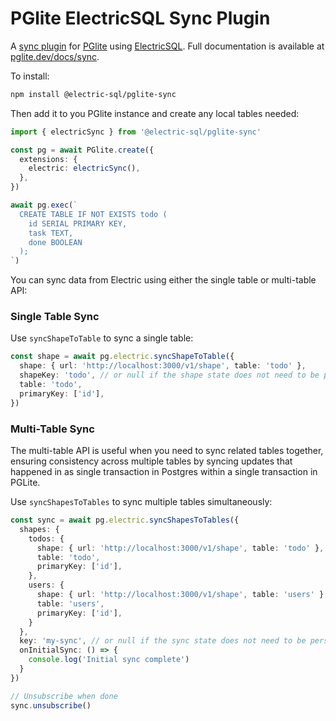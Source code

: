 # PGlite ElectricSQL Sync Plugin

A [sync plugin](https://pglite.dev/docs/sync) for [PGlite](https://pglite.dev/) using [ElectricSQL](https://electric-sql.com/). Full documentation is available at [pglite.dev/docs/sync](https://pglite.dev/docs/sync).

To install:

```sh
npm install @electric-sql/pglite-sync
```

Then add it to you PGlite instance and create any local tables needed:

```ts
import { electricSync } from '@electric-sql/pglite-sync'

const pg = await PGlite.create({
  extensions: {
    electric: electricSync(),
  },
})

await pg.exec(`
  CREATE TABLE IF NOT EXISTS todo (
    id SERIAL PRIMARY KEY,
    task TEXT,
    done BOOLEAN
  );
`)
```

You can sync data from Electric using either the single table or multi-table API:

### Single Table Sync

Use `syncShapeToTable` to sync a single table:

```ts
const shape = await pg.electric.syncShapeToTable({
  shape: { url: 'http://localhost:3000/v1/shape', table: 'todo' },
  shapeKey: 'todo', // or null if the shape state does not need to be persisted
  table: 'todo',
  primaryKey: ['id'],
})
```

### Multi-Table Sync

The multi-table API is useful when you need to sync related tables together, ensuring consistency across multiple tables by syncing updates that happened in as single transaction in Postgres within a single transaction in PGLite.

Use `syncShapesToTables` to sync multiple tables simultaneously:

```ts
const sync = await pg.electric.syncShapesToTables({
  shapes: {
    todos: {
      shape: { url: 'http://localhost:3000/v1/shape', table: 'todo' },
      table: 'todo',
      primaryKey: ['id'],
    },
    users: {
      shape: { url: 'http://localhost:3000/v1/shape', table: 'users' },
      table: 'users',
      primaryKey: ['id'],
    }
  },
  key: 'my-sync', // or null if the sync state does not need to be persisted
  onInitialSync: () => {
    console.log('Initial sync complete')
  }
})

// Unsubscribe when done
sync.unsubscribe()
```
